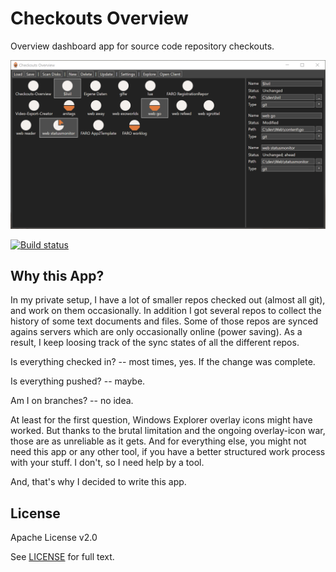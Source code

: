 # Checkouts Overview
Overview dashboard app for source code repository checkouts.

![Screenshot of Checkouts Overview UI](doc/screenshot.png)

[![Build status](https://ci.appveyor.com/api/projects/status/cb6auvbucv3ikudr?svg=true)](https://ci.appveyor.com/project/s_grottel/checkouts-overview)

## Why this App?
In my private setup, I have a lot of smaller repos checked out (almost all git), and work on them occasionally.
In addition I got several repos to collect the history of some text documents and files.
Some of those repos are synced agains servers which are only occasionally online (power saving).
As a result, I keep loosing track of the sync states of all the different repos.

Is everything checked in? -- most times, yes. If the change was complete.

Is everything pushed? -- maybe.

Am I on branches? -- no idea.

At least for the first question, Windows Explorer overlay icons might have worked.
But thanks to the brutal limitation and the ongoing overlay-icon war, those are as unreliable as it gets.
And for everything else, you might not need this app or any other tool, if you have a better structured work process with your stuff.
I don't, so I need help by a tool.

And, that's why I decided to write this app.

## License

Apache License v2.0

See [LICENSE](./LICENSE) for full text.
